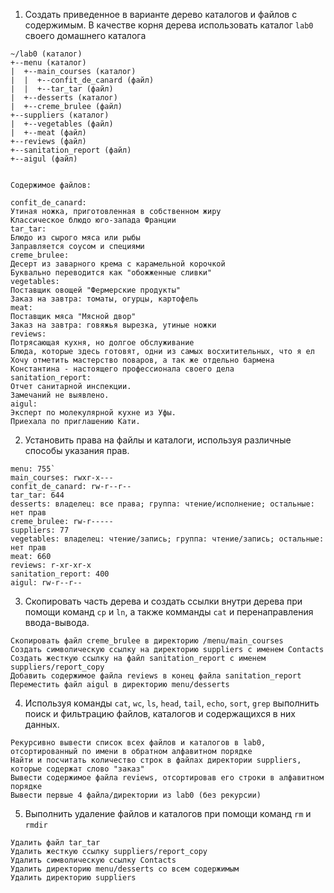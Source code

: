 

1. Создать приведенное в варианте дерево каталогов и файлов с содержимым. В качестве корня дерева использовать каталог `lab0` своего домашнего каталога

```
~/lab0 (каталог)
+--menu (каталог)
|  +--main_courses (каталог)
|  |  +--confit_de_canard (файл)
|  |  +--tar_tar (файл)
|  +--desserts (каталог)
|  +--creme_brulee (файл)
+--suppliers (каталог)
|  +--vegetables (файл)
|  +--meat (файл)
+--reviews (файл)
+--sanitation_report (файл)
+--aigul (файл)


Содержимое файлов:

confit_de_canard:
Утиная ножка, приготовленная в собственном жиру
Классическое блюдо юго-запада Франции
tar_tar:
Блюдо из сырого мяса или рыбы
Заправляется соусом и специями
creme_brulee:
Десерт из заварного крема с карамельной корочкой
Буквально переводится как "обожженные сливки"
vegetables:
Поставщик овощей "Фермерские продукты"
Заказ на завтра: томаты, огурцы, картофель
meat:
Поставщик мяса "Мясной двор"
Заказ на завтра: говяжья вырезка, утиные ножки
reviews:
Потрясающая кухня, но долгое обслуживание
Блюда, которые здесь готовят, одни из самых восхитительных, что я ел
Хочу отметить мастерство поваров, а так же отдельно бармена Константина - настоящего профессионала своего дела
sanitation_report:
Отчет санитарной инспекции.
Замечаний не выявлено.
aigul:
Эксперт по молекулярной кухне из Уфы.
Приехала по приглашению Кати.
```


2. Установить права на файлы и каталоги, используя различные способы указания прав.


```
menu: 755`
main_courses: rwxr-x---
confit_de_canard: rw-r--r--
tar_tar: 644
desserts: владелец: все права; группа: чтение/исполнение; остальные: нет прав
creme_brulee: rw-r-----
suppliers: 77
vegetables: владелец: чтение/запись; группа: чтение/запись; остальные: нет прав
meat: 660
reviews: r-xr-xr-x
sanitation_report: 400
aigul: rw-r--r--
```

3. Скопировать часть дерева и создать ссылки внутри дерева при помощи команд `cp` и `ln`, а также комманды `cat` и перенаправления ввода-вывода.


```
Скопировать файл creme_brulee в директорию /menu/main_courses
Создать символическую ссылку на директорию suppliers с именем Contacts
Создать жесткую ссылку на файл sanitation_report с именем suppliers/report_copy
Добавить содержимое файла reviews в конец файла sanitation_report
Переместить файл aigul в директорию menu/desserts
```


4. Используя команды `cat`, `wc`, `ls`, `head`, `tail`, `echo`, `sort`, `grep` выполнить поиск и фильтрацию файлов, каталогов и содержащихся в них данных.


```
Рекурсивно вывести список всех файлов и каталогов в lab0, отсортированный по имени в обратном алфавитном порядке
Найти и посчитать количество строк в файлах директории suppliers, которые содержат слово "заказ"
Вывести содержимое файла reviews, отсортировав его строки в алфавитном порядке
Вывести первые 4 файла/директории из lab0 (без рекурсии)
```

5. Выполнить удаление файлов и каталогов при помощи команд `rm` и `rmdir`

```
Удалить файл tar_tar
Удалить жесткую ссылку suppliers/report_copy
Удалить символическую ссылку Contacts
Удалить директорию menu/desserts со всем содержимым
Удалить директорию suppliers
```